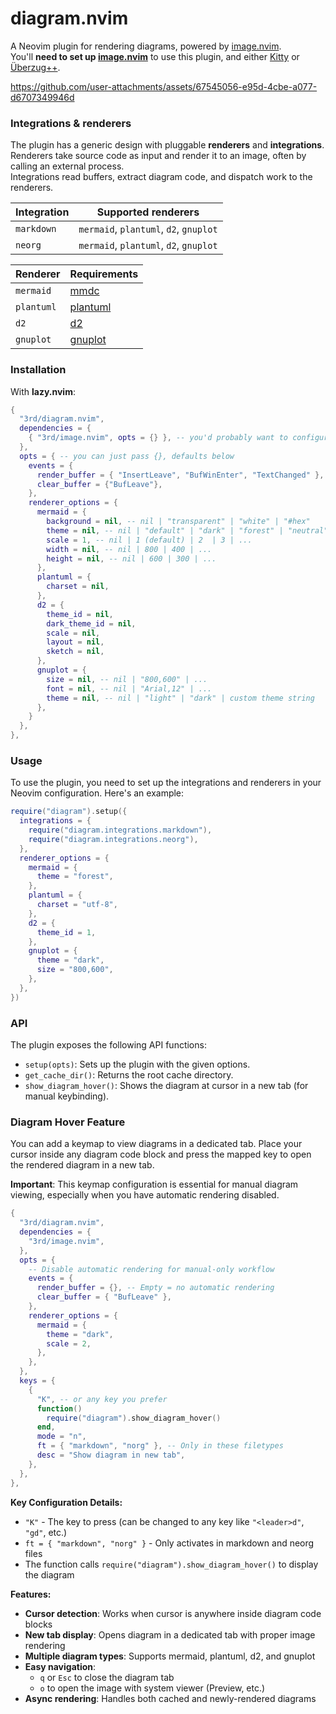 # diagram.nvim

A Neovim plugin for rendering diagrams, powered by [image.nvim](https://github.com/3rd/image.nvim).
\
You'll **need to set up [image.nvim](https://github.com/3rd/image.nvim)** to use this plugin, and either [Kitty](https://github.com/kovidgoyal/kitty) or [Überzug++](https://github.com/jstkdng/ueberzugpp).

<https://github.com/user-attachments/assets/67545056-e95d-4cbe-a077-d6707349946d>

### Integrations & renderers

The plugin has a generic design with pluggable **renderers** and **integrations**.
\
Renderers take source code as input and render it to an image, often by calling an external process.
\
Integrations read buffers, extract diagram code, and dispatch work to the renderers.

| Integration | Supported renderers                          |
| ----------- | ------------------------------------------- |
| `markdown`  | `mermaid`, `plantuml`, `d2`, `gnuplot`      |
| `neorg`     | `mermaid`, `plantuml`, `d2`, `gnuplot`      |

| Renderer   | Requirements                                      |
| ---------- | ------------------------------------------------- |
| `mermaid`  | [mmdc](https://github.com/mermaid-js/mermaid-cli) |
| `plantuml` | [plantuml](https://plantuml.com/download)         |
| `d2`       | [d2](https://d2lang.com/)                         |
| `gnuplot`  | [gnuplot](http://gnuplot.info/)                   |

### Installation

With **lazy.nvim**:

```lua
{
  "3rd/diagram.nvim",
  dependencies = {
    { "3rd/image.nvim", opts = {} }, -- you'd probably want to configure image.nvim manually instead of doing this
  },
  opts = { -- you can just pass {}, defaults below
    events = {
      render_buffer = { "InsertLeave", "BufWinEnter", "TextChanged" },
      clear_buffer = {"BufLeave"},
    },
    renderer_options = {
      mermaid = {
        background = nil, -- nil | "transparent" | "white" | "#hex"
        theme = nil, -- nil | "default" | "dark" | "forest" | "neutral"
        scale = 1, -- nil | 1 (default) | 2  | 3 | ...
        width = nil, -- nil | 800 | 400 | ...
        height = nil, -- nil | 600 | 300 | ...
      },
      plantuml = {
        charset = nil,
      },
      d2 = {
        theme_id = nil,
        dark_theme_id = nil,
        scale = nil,
        layout = nil,
        sketch = nil,
      },
      gnuplot = {
        size = nil, -- nil | "800,600" | ...
        font = nil, -- nil | "Arial,12" | ...
        theme = nil, -- nil | "light" | "dark" | custom theme string
      },
    }
  },
},
```

### Usage

To use the plugin, you need to set up the integrations and renderers in your Neovim configuration. Here's an example:

```lua
require("diagram").setup({
  integrations = {
    require("diagram.integrations.markdown"),
    require("diagram.integrations.neorg"),
  },
  renderer_options = {
    mermaid = {
      theme = "forest",
    },
    plantuml = {
      charset = "utf-8",
    },
    d2 = {
      theme_id = 1,
    },
    gnuplot = {
      theme = "dark",
      size = "800,600",
    },
  },
})
```

### API

The plugin exposes the following API functions:

- `setup(opts)`: Sets up the plugin with the given options.
- `get_cache_dir()`: Returns the root cache directory.
- `show_diagram_hover()`: Shows the diagram at cursor in a new tab (for manual keybinding).

### Diagram Hover Feature

You can add a keymap to view diagrams in a dedicated tab. Place your cursor inside any diagram code block and press the mapped key to open the rendered diagram in a new tab.

**Important**: This keymap configuration is essential for manual diagram viewing, especially when you have automatic rendering disabled.

```lua
{
  "3rd/diagram.nvim",
  dependencies = {
    "3rd/image.nvim",
  },
  opts = {
    -- Disable automatic rendering for manual-only workflow
    events = {
      render_buffer = {}, -- Empty = no automatic rendering
      clear_buffer = { "BufLeave" },
    },
    renderer_options = {
      mermaid = {
        theme = "dark",
        scale = 2,
      },
    },
  },
  keys = {
    {
      "K", -- or any key you prefer
      function()
        require("diagram").show_diagram_hover()
      end,
      mode = "n",
      ft = { "markdown", "norg" }, -- Only in these filetypes
      desc = "Show diagram in new tab",
    },
  },
},
```

**Key Configuration Details:**
- `"K"` - The key to press (can be changed to any key like `"<leader>d"`, `"gd"`, etc.)
- `ft = { "markdown", "norg" }` - Only activates in markdown and neorg files
- The function calls `require("diagram").show_diagram_hover()` to display the diagram

**Features:**
- **Cursor detection**: Works when cursor is anywhere inside diagram code blocks
- **New tab display**: Opens diagram in a dedicated tab with proper image rendering
- **Multiple diagram types**: Supports mermaid, plantuml, d2, and gnuplot
- **Easy navigation**: 
  - `q` or `Esc` to close the diagram tab
  - `o` to open the image with system viewer (Preview, etc.)
- **Async rendering**: Handles both cached and newly-rendered diagrams
